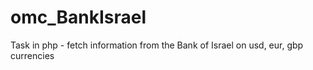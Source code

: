 # omc_BankIsrael
 Task in php - fetch information from the Bank of Israel on usd, eur, gbp currencies

